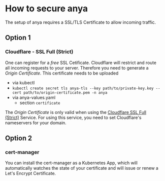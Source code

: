 # How to secure anya

The setup of anya requires a SSL/TLS Certificate to allow incoming traffic.

## Option 1
### Cloudflare - SSL Full (Strict)
One can register for a _free_ SSL Cetificate. Cloudflare will restrict and route
all incoming requests to your server. Therefore you need to generate a
_Origin Certificate_. This certificate needs to be uploaded
* via kubectl
 * `kubectl create secret tls anya-tls --key path/to/private-key.key --cert path/to/origin-certificate.pem -n anya`
* via anya-values.yaml
  * section `certificate`

The _Origin Certificate_ is only valid when using the [Cloudflare SSL Full (Strict)](https://support.cloudflare.com/hc/en-us/articles/200170416) Service.
For using this service, you need to set Cloudflare's nameservers for your domain.

## Option 2
### cert-manager
You can install the cert-manager as a Kubernetes App, which will automatically watches the state of your certificate and will issue or renew a Let's Encrypt Certificate.

